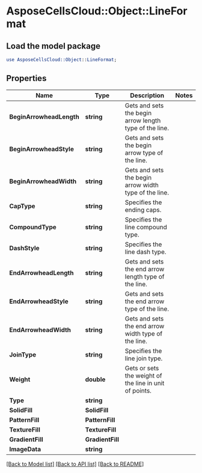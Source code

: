 # AsposeCellsCloud::Object::LineFormat 

## Load the model package
```perl
use AsposeCellsCloud::Object::LineFormat;
```

## Properties
Name | Type | Description | Notes
------------ | ------------- | ------------- | -------------
**BeginArrowheadLength** | **string** | Gets and sets the begin arrow length type of the line. |
**BeginArrowheadStyle** | **string** | Gets and sets the begin arrow type of the line. |
**BeginArrowheadWidth** | **string** | Gets and sets the begin arrow width type of the line. |
**CapType** | **string** | Specifies the ending caps. |
**CompoundType** | **string** | Specifies the line compound type. |
**DashStyle** | **string** | Specifies the line dash type. |
**EndArrowheadLength** | **string** | Gets and sets the end arrow length type of the line. |
**EndArrowheadStyle** | **string** | Gets and sets the end arrow type of the line. |
**EndArrowheadWidth** | **string** | Gets and sets the end arrow width type of the line. |
**JoinType** | **string** | Specifies the line join type. |
**Weight** | **double** | Gets or sets the weight of the line in unit of points. |
**Type** | **string** |  |
**SolidFill** | **SolidFill** |  |
**PatternFill** | **PatternFill** |  |
**TextureFill** | **TextureFill** |  |
**GradientFill** | **GradientFill** |  |
**ImageData** | **string** |  |  

[[Back to Model list]](../README.md#documentation-for-models) [[Back to API list]](../README.md#documentation-for-api-endpoints) [[Back to README]](../README.md)

